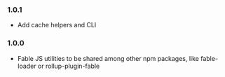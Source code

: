 ### 1.0.1

* Add cache helpers and CLI

### 1.0.0

* Fable JS utilities to be shared among other npm packages, like fable-loader or rollup-plugin-fable
